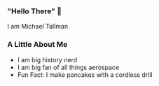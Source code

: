 ### "Hello There" 👋  
I am Michael Tallman
### A Little About Me  
- I am big history nerd  
- I am big fan of all things aerospace     
- Fun Fact: I make pancakes with a cordless drill  
